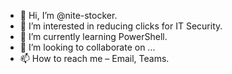 - 👋 Hi, I’m @nite-stocker.
- 👀 I’m interested in reducing clicks for IT Security.
- 🌱 I’m currently learning PowerShell.
- 💞️ I’m looking to collaborate on ...
- 📫 How to reach me – Email, Teams.

<!---
nite-stocker/nite-stocker is a ✨ special ✨ repository because its `README.md` (this file) appears on your GitHub profile.
You can click the Preview link to take a look at your changes.
--->
